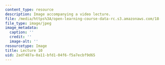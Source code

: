 ```yaml
---
content_type: resource
description: Image accompanying a video lecture.
file: /media/https%3A/open-learning-course-data-rc.s3.amazonaws.com/18-01-single-variable-calculus-fall-2006/2adf487a0a11bfd104f6f5a7ecbf9d65_lec10.jpg
file_type: image/jpeg
image_metadata:
  caption: ''
  credit: ''
  image-alt: ''
resourcetype: Image
title: Lecture 10
uid: 2adf487a-0a11-bfd1-04f6-f5a7ecbf9d65
---
```

